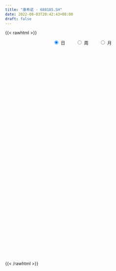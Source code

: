 ```yaml
---
title: "康希诺 - 688185.SH"
date: 2022-08-03T20:42:43+08:00
draft: false
---
```

{{< rawhtml >}}
    <div style="text-align: center">
        <label style="padding: 1rem;"><input style="margin-right: .5rem" type="radio" name="period" value="D" checked onclick="period_change(this)">日</label>
        <label style="padding: 1rem;"><input style="margin-right: .5rem" type="radio" name="period" value="W" onclick="period_change(this)">周</label>
        <label style="padding: 1rem;"><input style="margin-right: .5rem" type="radio" name="period" value="M" onclick="period_change(this)">月</label>
    </div>
    <div id="chart" style="height: 700px;"></div> 
    <script type="text/javascript">
        const D_v = [157472.3,85723.41,65251.62,66985.64,35315.97,23400.69,21238.22,42798.72,37523.63,22281.25,25435.51,33824.52,34263.05,18714.68,30154.71,41328.19,22594.72,29014.88,32027.97,36249.22,26905.85,24817.36,23927.44,19642.61,13038.19,25305.63,13867.66,15536.61,26691.49,51297.1,34476.46,34749.91,21653.41,23973.03,17893.6,22440.1,22933.74,25080.87,22736.48,43085.06,39781.23,38964.74,25817.25,37938.23,24887.04,38714.26,18308.7,15868.17,25411.05,25778.24,17546.7,21165.19,14707.07,12359.02,15495.1,18079.31,20490.15,29663.76,23671.61,10648.1,20450.56,11743.38,12480.79,14403.17,9378.07,12967.02,14431.25,14639.04,16453.62,8052.73,6219.78,9250.24,12948.12,11573.52,10305.41,20443.93,14512.09,9136.63,13907.87,31120.5,22225.99,14236.03,22453.23,12647.51,15217.39,11615.74,13972.94,17884.6,14776.83,14250.91,10314.73,19991.09,29144.68,15748.18,21835.14,16216.37,11823.1,11507.54,19269.31,12284.65,12591.98,10940.98,10756.5,10531.95,11427.8,8679.27,8521.79,9903.28,9740.21,12915.51,17193.19,13576.73,15047.69,10603.55,8220.94,22636.77,13919.63,10366.53,10518.63,21942.01,18511.24,34450.5,37659.37,45739.87,20846.77,26818.0,22452.07,33648.69,25863.01,25192.42,17583.38,16362.38,9453.73,13207.58,11911.93,26510.09,16481.45,11765.77,9572.57,11947.67,10346.88,8328.57,6612.65,7268.61,12640.8,9469.84,11323.14,10936.66,10198.8,7267.43,7707.62,7651.43,7169.06,12072.2,13223.64,6381.33,7987.84,7082.62,5601.43,11521.38,7751.56,28532.05,9142.95,8049.63,13005.01,12485.5,10183.51,21204.45,20526.53,22839.41,14940.26,18196.75,21514.21,21448.67,31827.35,15472.94,16750.51,11581.9,8311.58,11174.01,13905.73,12250.88,12633.22,22120.01,15457.86,21089.77,22945.04,17100.03,16061.55,15640.01,12514.87,16692.44,14291.51,12781.97,9798.59,14694.53,22017.06,17697.86,14028.57,9847.31,19751.22,16334.21,11403.13,14167.21,10232.92,9230.88,9706.42,21713.35,8778.14,9422.21,10344.81,7407.35,6988.09,16464.11,10121.99,8242.08,17330.8,10828.7,8156.59,10602.54,7717.24,10408.77,8267.52,15610.33,15352.42,16555.73,10588.34,10164.38,12039.78,10843.04,18139.57,9496.53,18819.92,18611.19,18073.12,17357.4,29679.82,17295.55,12804.37,22357.1,13980.03,11912.51,14427.76,10878.93,40239.39,30861.91,26879.27,19613.99,17455.99,21514.37,37329.97,23903.79,14927.01,16565.4,17756.22,19696.51,21020.74,24901.21,18568.1,13306.1,20234.59,19694.86,18417.09,9987.32,11946.68,15825.58,18306.34,17973.85,16327.55,22076.99,11537.43,10735.78,16664.71,20233.3,11695.95,18958.24,18609.67,26052.95,19486.85,13796.15,15204.65,11583.17,11470.42,20849.49,25326.16,17105.15,11699.21,12076.27,11754.14,15229.24,10558.41,27682.87,42962.51,16566.28,15861.7,28377.87,16602.71,18431.41,34401.77,16964.55,25344.41,18592.26,11996.77,41924.0,40245.13,24981.56,21249.33,13445.98,16851.69,13392.87,15817.97,19121.55,18799.73,80172.48,66615.48,33076.43,25597.54,19042.92,18686.98,13647.89,15170.87,26741.16,39269.95,26003.29,29010.3,70645.76,42200.66,48343.8,43438.41,29829.87,20332.99,21779.06,24668.39,18958.17,21514.29,20801.41,17624.75,19238.16,28948.13,22199.29,20701.88,24855.16,28490.57,25646.3,19376.43,19722.68,29635.85,27098.9,21799.87,22927.63,14820.98,24029.38,18589.01,13697.29,10373.86,23137.9,14862.72,11309.65,11345.54,12006.24,14040.56,19084.96,10090.52,9857.47,8427.37,12084.96,27791.78,41686.52,18775.12,14960.91,21522.31,17524.21,15973.99,12816.49,10184.32,15550.18,16734.87,18331.35,22803.51,28857.83,21633.53,34931.0,22589.23,30082.8,30373.04,30026.57,52577.54,66365.66,35083.95,22603.75,44879.42,25933.62,27482.63,23228.4,30649.3,26569.57,31296.0,43450.46,28258.89,19832.55,23952.14,20315.26,31177.74,33501.77,18851.36,16552.76,18416.29,12569.23,22195.95,19253.16,29684.41,21689.97,31099.2,21083.76,27546.63,22839.78,14984.87,14054.39,17942.03,28337.69,22027.02,20064.79,31066.11,23010.8,12356.23,16129.4,82215.97,40914.88,36154.91,19281.98,15994.54,73328.1,44985.36,44234.19,29684.03,24753.67,43547.11,52151.97,45505.16,31527.63,29965.8,21339.18,24430.65,21041.93,20115.58,20693.55,26059.1,43178.39,29399.05,19429.4,40040.06,45716.24,25431.04,25121.58,30737.71,20685.96,24793.65,30541.53,22563.77,18693.13,20181.83,15741.11,21738.72,10484.28,23487.13,19326.14,18726.94,15240.93,11160.18,15526.2,14531.56,10752.98,13732.6,13352.88,11124.58,11580.16,12973.23,20592.62,16944.0]
const D_histogram = [0.0,-2.7767065527,-3.399642951,-2.9870603234,-4.0379411898,-4.7528773491,-4.7386027882,-7.0230786867,-9.4555895755,-10.7960578029,-11.5690535313,-11.8365156016,-11.6069978447,-10.4427392514,-8.6589968483,-5.5441297288,-2.9453617935,-1.3267273655,1.114611156,3.4975524776,4.6420563454,6.448404213,7.5084790203,7.2967696881,6.7508196872,5.0487895642,4.3182827909,3.8192798221,4.4145704935,7.5632617236,8.4522651899,9.2458305252,9.3189324548,7.700939881,7.3136752863,7.3153419843,6.8401139345,6.1723025813,4.5782848466,5.219110116,6.9344054365,8.8453772611,8.8390232952,10.1114899003,10.0306059304,6.8479517434,4.9981893738,2.7643622632,-0.1380099016,-0.4396238217,-1.0114023886,-2.2371592311,-2.8691712512,-3.2501854961,-2.865757231,-3.8148432737,-2.9758327065,-3.1082063961,-4.6267404715,-5.5729237366,-4.3335078867,-3.7455183616,-4.1005726658,-3.9312970129,-4.0395627955,-3.5564079946,-2.4887642865,-2.759223351,-2.6557986108,-2.50885233,-2.3653305244,-2.0339965289,-1.231365287,-1.2032580577,-0.8571503992,0.7480496635,1.361575105,1.2174408747,1.5796114573,4.2710453759,5.2970511279,4.6249419414,2.2730879374,1.0644128036,0.8514511845,0.7619035429,0.8803024221,0.9912752422,0.5170724126,-0.0577200719,-0.5395762779,-2.9201453145,-6.8992392405,-8.0406715029,-6.9047919225,-6.3917720153,-6.0255648625,-4.955929122,-3.3625391507,-1.736905343,-2.2208683835,-1.5881752759,-1.6272162433,-1.5295089764,-0.9526951423,-0.4840060196,-0.695590719,-0.0930290075,0.7338161743,1.829166653,3.4268914427,4.1611139508,3.0348889167,1.1112284703,-0.0684132334,1.1852335567,1.062732714,0.8928112163,1.0784787855,2.4276293416,4.1713091953,7.1583841737,14.3831173872,15.6837572294,14.8266212295,10.4583721816,8.1150924049,6.609298422,6.7682624025,5.6801016105,5.394284486,2.9585961773,1.39531279,-1.5437163328,-3.5256370594,-8.6267039449,-12.5813638821,-13.7371623873,-13.3786419826,-11.9137731495,-10.6206932446,-9.5209856469,-8.7934938295,-7.8298268726,-7.9550404849,-6.7979913121,-4.9723880053,-4.82683963,-4.9096123469,-4.2462994011,-3.7747957798,-3.2328587721,-2.9256397386,-0.8840568098,1.5435266219,2.8684597808,3.8985308371,4.650271994,4.7352985278,2.3431115456,1.2044025624,-1.0381415117,-2.9847038077,-3.824506843,-2.5623867481,-0.7253550058,1.1118917292,4.8281368831,7.9131861164,11.7260115395,13.6924038139,15.5810102374,14.3577532605,15.2570141686,10.1192891015,5.9514039073,5.293253005,4.4278340641,3.9227982365,3.6752174105,4.663828646,5.5536841662,3.7236805802,6.16099357,7.3914526933,9.2519361452,7.6106842918,6.7048874798,5.0739820081,4.3044143425,2.571709443,1.9827487349,0.7942962892,-1.4745894735,-3.8350540401,-4.366728708,-1.2918108558,0.9274526221,1.2666580588,1.1432666992,3.1218482526,4.8322436569,5.6127187672,5.7119591719,4.8988485052,4.3264812053,2.8485467091,6.4235876378,7.3949561172,7.7470508536,7.6161700708,6.8714905874,6.1981535425,2.6844467404,-1.6592791466,-3.6535355721,-8.3757565896,-9.3253586278,-11.1948548545,-11.4337587934,-12.0722036359,-13.9026651474,-14.5146680926,-17.0725927664,-20.1487706941,-20.4561253323,-18.9793393743,-16.9072897666,-16.8596557658,-17.4884667067,-19.8015881675,-21.1277740414,-16.3436070136,-11.1601811522,-6.5988463092,-3.6719431134,4.148144052,8.4267507451,10.3672108067,7.910113909,2.9351251616,0.2411377984,-4.0695425511,-7.0261382981,-11.8067315239,-17.0644049343,-20.9268559113,-22.1700262101,-21.4758172963,-20.2714128365,-16.6211647632,-13.1689509857,-10.0664839824,-7.8034713837,-4.479480505,-2.5486367094,-1.5461945512,0.0429588881,0.3171769754,0.8127707556,1.943867414,3.4995434478,4.0658616149,4.6642604823,5.3313881431,5.4392567586,4.9500735852,4.2127124002,3.3456592305,4.3107457027,4.5672980824,4.8938792297,4.5264265661,5.4725823052,5.3918392328,4.152687222,4.8971371507,3.3547062767,2.0839312047,1.0510347447,1.1111575487,1.3643887643,1.7114230716,2.8494833346,4.3252923575,4.71750482,4.7463954693,4.7962447987,5.1673268522,4.7818887576,4.1249524219,5.1786999996,3.0843750573,1.6864037461,0.3399519448,0.4651270488,0.8049876104,0.5411711812,-1.1860858537,-1.9536464074,-1.7112375676,-0.9933018503,-0.3758090467,1.812855662,4.3645520059,5.3420948038,5.2746739453,5.0492382727,4.6669973767,4.4058347869,3.8419427134,3.7964254932,3.4971044103,4.146640805,4.4558691163,3.7889769873,2.5819057607,1.9226441763,0.8998225326,0.2131514505,0.2768431897,1.1023537842,2.122168852,2.8506467455,3.5630713941,5.8224282804,6.085520161,7.2465504803,7.8629946409,7.4337353165,6.3412070937,4.7889819932,4.1582282409,2.9377849815,1.846635843,1.0669298444,0.5234248066,-0.189989165,-2.0710075726,-3.0591183766,-3.2105448323,-2.745717045,-1.2311693836,-0.7364518337,-0.5076153836,-1.2380334642,-0.7014825344,-0.5715930541,-1.2509292458,-2.5253683393,-3.4046298385,-4.8968566192,-4.8778523567,-5.0566160916,-5.1265661906,-4.1850537976,-3.8976668656,-3.2032069633,-2.5934976115,-1.6379334877,-0.658095812,-0.9528859288,-1.0244728189,-1.0943004871,-1.1179421203,-0.7176456126,0.2244943474,1.1966131928,1.1395556207,1.3146786839,0.663971925,0.7388699125,0.6688101373,0.4111245614,0.2124214322,-0.1920983958,-0.6771732956,-0.6228949161,-1.6244874336,-2.756230108,-3.0966451049,-2.129296452,-1.4819585544,-0.8245232683,-0.7651499913,-0.4585003333,1.2185118613,3.6790679995,4.1755049931,4.3906740194,5.4848669715,5.394513541,4.1603956894,3.0150962971,2.1471116993,0.7475216371,0.0985447877,-0.997687774,-2.3974742597,-3.1313798694,-3.2121380153,-3.2995397442,-4.0018638795,-4.6799107335,-4.7917325373,-4.5720773659,-4.3997471483,-4.1220681218,-4.2717249974,-4.1917375197,-4.7914441212,-5.0198485594,-4.6117601302,-4.3216859124,-3.3987317611,-2.472648794,-1.713236676,-1.0418649582,-0.3002272452,0.4829961283,1.2488495256,1.6781098262,2.2236226664,2.3450193364,2.3579964291,2.3716302664,3.5531624428,3.9952385296,3.7284065523,3.4509512389,3.1467132555,4.6896445623,4.8443467871,5.2138285092,5.2807973051,4.9205247693,5.0219146319,5.8419900287,6.0415179559,5.5362226024,5.1301618206,4.3344913372,3.6021445273,2.7845916602,2.0886284421,1.538888994,1.4577459106,1.6948536428,1.08193435,0.6966111313,0.9881990084,1.7733158455,1.9540098013,1.6781196817,1.0673389234,0.3381437901,-0.0181068622,-0.957259841,-1.5383509657,-2.1488655508,-2.5341510775,-2.8843968109,-3.5176830189,-3.749813363,-3.1954213734,-3.1328401021,-3.1257676096,-3.0822775988,-2.7948745968,-2.3096808755,-2.1418827711,-1.8980533692,-1.8390249157,-1.8666492036,-1.7814244797,-1.505260191,-1.3368067584,-1.6679501523,-1.6260904215]
const D_fast = [0.0,-3.4708831909,-4.9437303269,-5.2779127801,-7.338278944,-9.2414344405,-10.4118105767,-14.4520561469,-19.2484644295,-23.2879471076,-26.9532062189,-30.1797971896,-32.8520288938,-34.2984551134,-34.6794619224,-32.9506272351,-31.0881997481,-29.8012471615,-27.081255851,-23.82392641,-21.5189084559,-18.100459535,-15.1632649727,-13.5507818829,-12.409026962,-12.8488596939,-12.4997957694,-12.0439787828,-10.345045488,-5.305538827,-2.3034690633,0.8015539034,3.2043889467,3.5116313431,4.95278557,6.783287764,8.0180881979,8.8933524901,8.4439059669,10.3895087654,13.8384054449,17.9607215848,20.1641234427,23.9644625229,26.3912300357,24.9205637845,24.3203487583,22.7776122135,19.8407375734,19.4292176978,18.6045885338,16.8195418835,15.4702370506,14.2766764316,13.944665389,12.0418685279,12.1369209184,11.2274956298,8.5522764365,6.2128622373,6.3689011155,6.0205110502,4.6403135796,3.8267649792,2.7086084977,2.3026613,2.7481139365,1.7878490342,1.2273241217,0.74705732,0.2992464945,0.1220813578,0.6168712779,0.3441639928,0.4759840515,2.26819653,3.2221157479,3.3823417362,4.1394151831,7.8986104457,10.2488789797,10.7330052786,8.9494232589,8.006851326,8.006752503,8.1076807471,8.4461552319,8.8049468626,8.460012136,7.8707896336,7.2540393582,4.143433993,-1.5604697432,-4.7120698814,-5.3023882815,-6.3873113782,-7.527495441,-7.696841981,-6.9440867974,-5.7526793254,-6.7918594618,-6.5562101732,-7.0020552014,-7.2867251785,-6.9480851301,-6.6003975123,-6.9858798914,-6.4065754318,-5.3962762064,-3.8436340645,-1.3891864141,0.3853145817,0.0178117768,-1.628041552,-2.8247865641,-1.2748313848,-1.131649049,-1.0783677427,-0.6230804771,1.3329774145,4.119484567,8.8961555888,19.7166681491,24.9382472986,27.787766606,26.0341106036,25.7196039281,25.8661345507,27.7171641319,28.0490287424,29.1117827394,27.415743475,26.2012882853,22.8763300793,20.0130000879,12.7552572161,5.6552563084,1.0651672063,-1.9209728846,-3.4345473389,-4.7966407451,-6.0771795592,-7.5480611991,-8.5418509603,-10.6558246939,-11.1982733491,-10.6157670436,-11.6769285759,-12.9871043795,-13.385366284,-13.8575616076,-14.123839293,-14.5480301941,-12.7274614678,-9.9139963805,-7.8719482765,-5.8672445109,-3.9529353554,-2.6840841897,-4.4904932856,-5.3281016281,-7.8301810802,-10.5229193281,-12.3188490741,-11.6973256663,-10.0416326754,-7.9264130081,-3.0031336334,2.0602121289,8.804540437,14.1940336648,19.9778926477,22.3440739859,27.0575884362,24.4496856444,21.769651427,22.434813776,22.6763533512,23.1520170827,23.8232406092,25.9778090063,28.2560855681,27.3570021271,31.3345635094,34.4128858061,38.5863532942,38.8477725138,39.6181975717,39.255787602,39.5623235221,38.4725459834,38.3792724589,37.3893940856,34.7518609545,31.4326328779,29.809276033,32.5612411712,35.0123678046,35.6682377561,35.8306630713,38.5897066878,41.5081630063,43.6918178084,45.219048006,45.6306494656,46.1399024671,45.3741046482,50.5550424863,53.375149995,55.6640074449,57.4371691797,58.4103623432,59.2865636838,56.4439685669,51.6854228933,48.7777825747,41.9616224098,38.6806807146,34.0124707744,30.9151271371,27.2586313856,21.9525035873,17.7118336189,10.8857607535,2.7723901523,-2.648995819,-5.9170447046,-8.0718175385,-12.2390974792,-17.2400250968,-24.5035435995,-31.1116729836,-30.4134077093,-28.0200271359,-25.1084038702,-23.0994864528,-14.2423632744,-7.857068895,-3.3248061318,-3.8043745522,-8.0455820092,-10.6792849228,-16.00735091,-20.7204812315,-28.4527573383,-37.9765319823,-47.0706969371,-53.8563737885,-58.5311191987,-62.394567948,-62.8996110656,-62.7396350344,-62.1537890268,-61.841644274,-59.6375235215,-58.3438389033,-57.7279453829,-56.1280522216,-55.7745398904,-55.0757534214,-53.4586899095,-51.0281280137,-49.4453444428,-47.6808804549,-45.6809057583,-44.2132229532,-43.4648877303,-43.1490708152,-43.1797091773,-41.1369362794,-39.7385593791,-38.1885084243,-37.4243544464,-35.110053131,-33.8428363952,-34.0438166005,-32.0750823842,-32.7788366889,-33.5286289597,-34.2987667336,-33.9608545424,-33.3665261357,-32.5916360605,-30.7412049639,-28.1840728516,-26.6124841841,-25.3969946675,-24.1480841384,-22.4851703719,-21.675136277,-21.3008345073,-18.9524119297,-20.2756431077,-21.2520134823,-22.5134772974,-22.2720204312,-21.7309129671,-21.8594366009,-23.8832150992,-25.1391872549,-25.324587807,-24.8549775523,-24.3314370102,-21.689558386,-18.0467240407,-15.7336575418,-14.4824099139,-13.4455360185,-12.6610275702,-11.8207314633,-11.4241378585,-10.5205487054,-9.9455936857,-8.2593970898,-6.8362014993,-6.5558493815,-7.117444168,-7.2960447082,-8.0939107189,-8.7272939384,-8.5943914016,-7.4932923612,-5.9429350803,-4.5017955004,-2.8986030033,0.8163609531,2.600832874,5.5735008134,8.1556936341,9.5848681389,10.0776416895,9.7226620873,10.1314653952,9.6454683812,9.0159782035,8.5030046659,8.0903558298,7.3294445669,4.9306742662,3.177783868,2.2237212043,2.0021197303,3.2088750459,3.5194796373,3.6214122415,2.5814857948,2.942666091,2.9296573078,1.9375888047,0.0318076263,-1.6986113325,-4.4150522679,-5.6155110946,-7.0584288524,-8.410020499,-8.5147715555,-9.2018013399,-9.3081431785,-9.3468082295,-8.8007274776,-7.9854137549,-8.5184253539,-8.8461304488,-9.1895332388,-9.492660402,-9.2717752974,-8.2735117505,-7.002239607,-6.7744082739,-6.2706155397,-6.7553293173,-6.4957138517,-6.3985710926,-6.5534755282,-6.6990732993,-7.1516177263,-7.8059859499,-7.9074312995,-9.3151456754,-11.1359458768,-12.2505221499,-11.81549761,-11.538649351,-11.087344882,-11.2192591028,-11.0272345281,-9.0455943682,-5.6652712301,-4.1249579883,-2.8121204571,-0.3467107622,0.9115641927,0.7175452633,0.3260199454,-0.0051867277,-1.2178963806,-1.8422370331,-3.1878915382,-5.1870465888,-6.7037971659,-7.5875898156,-8.4998764805,-10.2026665858,-12.0506911231,-13.3604460612,-14.2838102314,-15.2114168008,-15.9642548048,-17.1818429297,-18.1497898319,-19.9473574637,-21.4307240417,-22.1755756451,-22.9659229054,-22.8926516944,-22.5847309258,-22.2536279769,-21.8427224986,-21.1761415969,-20.2721691912,-19.1941034126,-18.3453156554,-17.2438971487,-16.5362456446,-15.9337694446,-15.3272280406,-13.2574052536,-11.8165195344,-11.1512498736,-10.5659673773,-10.0835270469,-7.3681845994,-6.0023956779,-4.3294568285,-2.9422887063,-2.0724300498,-0.7155615292,1.5650113747,3.2749187909,4.1536790881,5.0301587615,5.3181111123,5.4863004343,5.3648954822,5.1910893746,5.026072175,5.3093655692,5.9701867121,5.6277510068,5.416580571,5.9552182002,7.1836639986,7.8528604048,7.9965002056,7.6525541782,7.0078949923,6.6471176246,5.4686496855,4.5029708194,3.3552398466,2.3364165505,1.2650716143,-0.2476353484,-1.4172190332,-1.661682387,-2.3823111412,-3.1566805511,-3.88375994,-4.2950755872,-4.3873020848,-4.7549746731,-4.9856586135,-5.3863863889,-5.8806729777,-6.2408043738,-6.3409551328,-6.5067033898,-7.2548343218,-7.6194971964]
const D_slow = [0.0,-0.6941766382,-1.5440873759,-2.2908524568,-3.3003377542,-4.4885570915,-5.6732077885,-7.4289774602,-9.7928748541,-12.4918893048,-15.3841526876,-18.343281588,-21.2450310492,-23.855715862,-26.0204650741,-27.4064975063,-28.1428379547,-28.474519796,-28.195867007,-27.3214788876,-26.1609648013,-24.548863748,-22.671743993,-20.8475515709,-19.1598466492,-17.8976492581,-16.8180785604,-15.8632586049,-14.7596159815,-12.8688005506,-10.7557342531,-8.4442766218,-6.1145435081,-4.1893085379,-2.3608897163,-0.5320542203,1.1779742634,2.7210499087,3.8656211204,5.1703986494,6.9040000085,9.1153443237,11.3251001475,13.8529726226,16.3606241052,18.0726120411,19.3221593845,20.0132499503,19.9787474749,19.8688415195,19.6159909224,19.0567011146,18.3394083018,17.5268619277,16.81042262,15.8567118016,15.1127536249,14.3357020259,13.179016908,11.7857859739,10.7024090022,9.7660294118,8.7408862454,7.7580619921,6.7481712933,5.8590692946,5.236878223,4.5470723852,3.8831227325,3.25590965,2.6645770189,2.1560778867,1.8482365649,1.5474220505,1.3331344507,1.5201468666,1.8605406428,2.1649008615,2.5598037258,3.6275650698,4.9518278518,6.1080633371,6.6763353215,6.9424385224,7.1553013185,7.3457772042,7.5658528098,7.8136716203,7.9429397235,7.9285097055,7.793615636,7.0635793074,5.3387694973,3.3286016216,1.6024036409,0.0044606371,-1.5019305785,-2.740912859,-3.5815476467,-4.0157739824,-4.5709910783,-4.9680348973,-5.3748389581,-5.7572162022,-5.9953899878,-6.1163914927,-6.2902891724,-6.3135464243,-6.1300923807,-5.6728007175,-4.8160778568,-3.7757993691,-3.0170771399,-2.7392700223,-2.7563733307,-2.4600649415,-2.194381763,-1.9711789589,-1.7015592626,-1.0946519272,-0.0518246283,1.7377714151,5.3335507619,9.2544900692,12.9611453766,15.575738422,17.6045115232,19.2568361287,20.9489017293,22.368927132,23.7174982534,24.4571472978,24.8059754953,24.4200464121,23.5386371472,21.381961161,18.2366201905,14.8023295937,11.457669098,8.4792258106,5.8240524995,3.4438060878,1.2454326304,-0.7120240878,-2.700784209,-4.400282037,-5.6433790383,-6.8500889458,-8.0774920326,-9.1390668829,-10.0827658278,-10.8909805208,-11.6223904555,-11.843404658,-11.4575230025,-10.7404080573,-9.765775348,-8.6032073495,-7.4193827175,-6.8336048311,-6.5325041905,-6.7920395685,-7.5382155204,-8.4943422311,-9.1349389182,-9.3162776696,-9.0383047373,-7.8312705165,-5.8529739874,-2.9214711025,0.5016298509,4.3968824103,7.9863207254,11.8005742676,14.3303965429,15.8182475197,17.141560771,18.248519287,19.2292188462,20.1480231988,21.3139803603,22.7024014018,23.6333215469,25.1735699394,27.0214331127,29.334417149,31.237088222,32.9133100919,34.181805594,35.2579091796,35.9008365403,36.3965237241,36.5950977964,36.226450428,35.267686918,34.176004741,33.853052027,34.0849151825,34.4015796972,34.687396372,35.4678584352,36.6759193494,38.0790990412,39.5070888342,40.7318009605,41.8134212618,42.5255579391,44.1314548485,45.9801938778,47.9169565912,49.8209991089,51.5388717558,53.0884101414,53.7595218265,53.3447020398,52.4313181468,50.3373789994,48.0060393425,45.2073256288,42.3488859305,39.3308350215,35.8551687347,32.2265017115,27.9583535199,22.9211608464,17.8071295133,13.0622946698,8.8354722281,4.6205582866,0.24844161,-4.7019554319,-9.9838989423,-14.0698006957,-16.8598459837,-18.509557561,-19.4275433394,-18.3905073264,-16.2838196401,-13.6920169384,-11.7144884612,-10.9807071708,-10.9204227212,-11.937808359,-13.6943429335,-16.6460258144,-20.912127048,-26.1438410258,-31.6863475784,-37.0553019024,-42.1231551116,-46.2784463024,-49.5706840488,-52.0873050444,-54.0381728903,-55.1580430165,-55.7952021939,-56.1817508317,-56.1710111097,-56.0917168658,-55.8885241769,-55.4025573235,-54.5276714615,-53.5112060578,-52.3451409372,-51.0122939014,-49.6524797118,-48.4149613155,-47.3617832154,-46.5253684078,-45.4476819821,-44.3058574615,-43.0823876541,-41.9507810125,-40.5826354362,-39.234675628,-38.1965038225,-36.9722195348,-36.1335429657,-35.6125601645,-35.3498014783,-35.0720120911,-34.7309149,-34.3030591321,-33.5906882985,-32.5093652091,-31.3299890041,-30.1433901368,-28.9443289371,-27.6524972241,-26.4570250347,-25.4257869292,-24.1311119293,-23.360018165,-22.9384172284,-22.8534292422,-22.73714748,-22.5359005774,-22.4006077821,-22.6971292455,-23.1855408474,-23.6133502393,-23.8616757019,-23.9556279636,-23.5024140481,-22.4112760466,-21.0757523456,-19.7570838593,-18.4947742911,-17.3280249469,-16.2265662502,-15.2660805719,-14.3169741986,-13.442698096,-12.4060378948,-11.2920706157,-10.3448263688,-9.6993499287,-9.2186888846,-8.9937332514,-8.9404453888,-8.8712345914,-8.5956461453,-8.0651039323,-7.352442246,-6.4616743974,-5.0060673273,-3.4846872871,-1.673049667,0.2926989932,2.1511328224,3.7364345958,4.9336800941,5.9732371543,6.7076833997,7.1693423604,7.4360748215,7.5669310232,7.5194337319,7.0016818388,6.2369022446,5.4342660365,4.7478367753,4.4400444294,4.255931471,4.1290276251,3.819519259,3.6441486254,3.5012503619,3.1885180505,2.5571759656,1.706018506,0.4818043512,-0.737658738,-2.0018127608,-3.2834543085,-4.3297177579,-5.3041344743,-6.1049362151,-6.753310618,-7.1627939899,-7.3273179429,-7.5655394251,-7.8216576298,-8.0952327516,-8.3747182817,-8.5541296849,-8.498006098,-8.1988527998,-7.9139638946,-7.5852942236,-7.4193012424,-7.2345837642,-7.0673812299,-6.9646000896,-6.9114947315,-6.9595193305,-7.1288126544,-7.2845363834,-7.6906582418,-8.3797157688,-9.153877045,-9.686201158,-10.0566907966,-10.2628216137,-10.4541091115,-10.5687341948,-10.2641062295,-9.3443392296,-8.3004629814,-7.2027944765,-5.8315777336,-4.4829493484,-3.442850426,-2.6890763518,-2.1522984269,-1.9654180177,-1.9407818207,-2.1902037642,-2.7895723292,-3.5724172965,-4.3754518003,-5.2003367364,-6.2008027062,-7.3707803896,-8.5687135239,-9.7117328654,-10.8116696525,-11.8421866829,-12.9101179323,-13.9580523122,-15.1559133425,-16.4108754824,-17.5638155149,-18.644236993,-19.4939199333,-20.1120821318,-20.5403913008,-20.8008575404,-20.8759143517,-20.7551653196,-20.4429529382,-20.0234254816,-19.467519815,-18.8812649809,-18.2917658737,-17.6988583071,-16.8105676964,-15.811758064,-14.8796564259,-14.0169186162,-13.2302403023,-12.0578291617,-10.846742465,-9.5432853377,-8.2230860114,-6.9929548191,-5.7374761611,-4.2769786539,-2.766599165,-1.3825435144,-0.1000030592,0.9836197751,1.8841559069,2.580303822,3.1024609325,3.487183181,3.8516196586,4.2753330693,4.5458166568,4.7199694397,4.9670191918,5.4103481532,5.8988506035,6.3183805239,6.5852152548,6.6697512023,6.6652244867,6.4259095265,6.0413217851,5.5041053974,4.870567628,4.1494684253,3.2700476705,2.3325943298,1.5337389864,0.7505289609,-0.0309129415,-0.8014823412,-1.5002009904,-2.0776212093,-2.613091902,-3.0876052443,-3.5473614732,-4.0140237741,-4.4593798941,-4.8356949418,-5.1698966314,-5.5868841695,-5.9934067749]
const D_data = [['2020-08-13', 470.0, 393.11, 374.4, 477.0],['2020-08-14', 376.5, 349.6, 343.55, 385.0],['2020-08-17', 359.8, 364.73, 356.02, 379.35],['2020-08-18', 364.73, 374.3, 346.8, 378.88],['2020-08-19', 366.0, 351.0, 351.0, 366.4],['2020-08-20', 345.0, 346.33, 340.5, 358.51],['2020-08-21', 351.15, 349.03, 346.01, 357.36],['2020-08-24', 339.61, 308.39, 303.0, 339.61],['2020-08-25', 300.0, 285.88, 285.54, 305.0],['2020-08-26', 281.03, 279.6, 276.36, 292.9],['2020-08-27', 278.51, 270.0, 264.77, 281.87],['2020-08-28', 271.0, 261.7, 256.43, 273.0],['2020-08-31', 259.04, 255.58, 249.5, 264.18],['2020-09-01', 254.7, 259.0, 253.51, 265.88],['2020-09-02', 257.5, 263.53, 249.23, 268.0],['2020-09-03', 260.0, 283.99, 257.0, 292.0],['2020-09-04', 276.0, 285.65, 276.0, 289.98],['2020-09-07', 283.0, 279.05, 264.48, 288.0],['2020-09-08', 279.5, 296.25, 278.24, 307.27],['2020-09-09', 289.79, 306.5, 285.29, 321.0],['2020-09-10', 306.0, 300.0, 296.0, 322.2],['2020-09-11', 300.0, 317.14, 295.03, 319.8],['2020-09-14', 318.03, 317.8, 310.4, 330.99],['2020-09-15', 318.49, 307.0, 301.07, 319.0],['2020-09-16', 304.3, 303.54, 302.12, 315.0],['2020-09-17', 299.66, 285.04, 281.0, 299.66],['2020-09-18', 286.0, 291.9, 283.01, 293.39],['2020-09-21', 289.02, 292.4, 283.25, 298.94],['2020-09-22', 286.17, 307.5, 286.13, 317.0],['2020-09-23', 313.8, 352.51, 306.12, 358.71],['2020-09-24', 343.0, 339.89, 337.5, 361.98],['2020-09-25', 344.98, 349.0, 341.5, 371.0],['2020-09-28', 355.99, 348.74, 340.32, 362.0],['2020-09-29', 343.2, 329.45, 326.66, 345.99],['2020-09-30', 332.01, 345.0, 329.0, 345.9],['2020-10-09', 348.02, 354.5, 338.6, 359.0],['2020-10-12', 355.04, 352.97, 346.68, 359.88],['2020-10-13', 353.0, 352.96, 350.17, 366.66],['2020-10-14', 350.1, 340.0, 338.82, 356.5],['2020-10-15', 361.5, 370.01, 351.5, 389.18],['2020-10-16', 367.0, 395.62, 366.0, 396.78],['2020-10-19', 402.0, 415.4, 387.97, 425.8],['2020-10-20', 408.88, 405.1, 398.88, 419.04],['2020-10-21', 409.4, 433.98, 409.38, 462.0],['2020-10-22', 425.99, 430.5, 420.23, 447.99],['2020-10-23', 428.39, 392.0, 377.02, 431.9],['2020-10-26', 392.0, 402.48, 385.0, 408.8],['2020-10-27', 400.68, 392.51, 391.02, 405.0],['2020-10-28', 385.0, 374.1, 365.45, 394.48],['2020-10-29', 379.99, 400.62, 378.0, 404.48],['2020-10-30', 400.0, 397.1, 388.2, 403.9],['2020-11-02', 398.0, 385.48, 368.89, 401.0],['2020-11-03', 380.03, 388.5, 375.79, 397.23],['2020-11-04', 383.61, 389.0, 379.0, 392.4],['2020-11-05', 395.0, 398.6, 389.01, 405.0],['2020-11-06', 400.0, 380.0, 373.68, 403.0],['2020-11-09', 386.0, 401.6, 385.0, 402.59],['2020-11-10', 416.0, 391.0, 387.83, 429.88],['2020-11-11', 383.0, 368.0, 365.0, 388.66],['2020-11-12', 366.66, 366.17, 366.02, 374.92],['2020-11-13', 361.93, 391.99, 351.02, 393.27],['2020-11-16', 385.6, 387.0, 381.01, 394.75],['2020-11-17', 380.01, 373.98, 371.0, 380.9],['2020-11-18', 369.01, 378.0, 368.18, 391.18],['2020-11-19', 373.15, 372.52, 371.6, 383.33],['2020-11-20', 372.52, 378.8, 369.03, 388.0],['2020-11-23', 377.5, 388.7, 377.5, 393.98],['2020-11-24', 383.5, 372.68, 369.0, 386.67],['2020-11-25', 369.03, 375.34, 362.7, 383.99],['2020-11-26', 375.77, 375.0, 371.8, 382.0],['2020-11-27', 374.98, 374.21, 371.0, 378.82],['2020-11-30', 377.8, 376.43, 373.0, 381.0],['2020-12-01', 380.0, 384.39, 378.11, 388.96],['2020-12-02', 385.1, 376.2, 374.0, 387.9],['2020-12-03', 374.2, 380.58, 374.2, 384.91],['2020-12-04', 378.08, 401.82, 375.18, 411.55],['2020-12-07', 393.06, 396.5, 393.06, 410.58],['2020-12-08', 399.26, 389.6, 389.05, 402.0],['2020-12-09', 400.0, 398.0, 391.01, 401.82],['2020-12-10', 396.0, 438.28, 393.0, 451.11],['2020-12-11', 429.0, 431.95, 420.11, 436.0],['2020-12-14', 428.2, 416.4, 416.0, 431.0],['2020-12-15', 410.0, 390.82, 390.24, 410.0],['2020-12-16', 388.01, 397.8, 388.01, 402.5],['2020-12-17', 408.68, 408.2, 403.0, 416.95],['2020-12-18', 409.98, 410.61, 401.3, 415.46],['2020-12-21', 411.0, 415.02, 407.2, 425.0],['2020-12-22', 415.08, 417.4, 414.28, 430.31],['2020-12-23', 416.0, 410.81, 401.0, 418.86],['2020-12-24', 410.5, 408.02, 402.0, 417.0],['2020-12-25', 403.9, 407.2, 397.8, 412.0],['2020-12-28', 407.0, 375.3, 371.4, 410.0],['2020-12-29', 368.01, 334.94, 334.94, 371.0],['2020-12-30', 330.81, 351.23, 330.8, 357.99],['2020-12-31', 350.69, 374.11, 350.0, 383.59],['2021-01-04', 371.88, 365.55, 353.63, 377.77],['2021-01-05', 360.01, 361.0, 353.8, 364.87],['2021-01-06', 363.6, 369.0, 357.0, 372.0],['2021-01-07', 365.1, 379.0, 358.05, 389.88],['2021-01-08', 372.5, 385.55, 372.5, 395.0],['2021-01-11', 379.0, 360.0, 358.08, 385.0],['2021-01-12', 361.0, 372.19, 361.0, 377.57],['2021-01-13', 376.5, 363.35, 358.0, 379.0],['2021-01-14', 359.0, 363.16, 350.35, 368.9],['2021-01-15', 372.0, 369.16, 367.01, 378.0],['2021-01-18', 368.0, 369.2, 363.67, 377.0],['2021-01-19', 371.0, 360.01, 358.5, 375.0],['2021-01-20', 363.33, 370.06, 363.33, 372.35],['2021-01-21', 375.0, 376.12, 371.0, 379.5],['2021-01-22', 374.9, 384.89, 371.0, 389.03],['2021-01-25', 385.5, 399.86, 385.5, 404.0],['2021-01-26', 395.01, 397.8, 395.01, 409.8],['2021-01-27', 398.0, 375.82, 374.0, 401.92],['2021-01-28', 367.0, 358.8, 358.5, 374.88],['2021-01-29', 361.0, 359.73, 355.71, 367.0],['2021-02-01', 375.0, 390.51, 373.0, 409.8],['2021-02-02', 387.51, 376.9, 373.16, 395.5],['2021-02-03', 370.85, 376.0, 370.51, 386.0],['2021-02-04', 376.0, 381.03, 371.18, 385.0],['2021-02-05', 383.0, 400.99, 383.0, 407.44],['2021-02-08', 408.9, 416.9, 405.0, 428.05],['2021-02-09', 445.0, 450.0, 427.0, 466.98],['2021-02-10', 449.43, 540.0, 445.23, 540.0],['2021-02-18', 575.0, 502.0, 485.0, 577.0],['2021-02-19', 501.0, 490.0, 476.88, 502.0],['2021-02-22', 485.0, 444.0, 440.0, 487.85],['2021-02-23', 435.0, 461.0, 428.88, 472.0],['2021-02-24', 455.0, 469.6, 438.0, 515.0],['2021-02-25', 474.65, 495.06, 474.61, 510.5],['2021-02-26', 495.65, 485.0, 471.83, 517.79],['2021-03-01', 505.0, 499.07, 496.24, 525.0],['2021-03-02', 493.0, 471.53, 461.01, 504.99],['2021-03-03', 472.0, 476.88, 467.06, 483.0],['2021-03-04', 461.03, 450.87, 447.88, 471.99],['2021-03-05', 443.0, 450.9, 431.6, 459.98],['2021-03-08', 456.01, 390.9, 390.0, 463.85],['2021-03-09', 392.0, 375.0, 369.05, 397.5],['2021-03-10', 389.0, 388.0, 383.0, 395.0],['2021-03-11', 387.59, 395.8, 385.6, 403.0],['2021-03-12', 399.88, 405.88, 393.37, 408.86],['2021-03-15', 406.96, 403.18, 395.0, 415.49],['2021-03-16', 407.8, 399.82, 393.08, 414.93],['2021-03-17', 399.0, 393.09, 387.98, 401.99],['2021-03-18', 393.1, 394.0, 390.88, 399.79],['2021-03-19', 385.8, 376.04, 371.6, 388.0],['2021-03-22', 383.01, 388.48, 376.73, 389.1],['2021-03-23', 390.0, 399.51, 390.0, 413.82],['2021-03-24', 399.49, 378.97, 372.88, 399.49],['2021-03-25', 375.0, 371.3, 360.11, 377.55],['2021-03-26', 368.3, 377.32, 368.3, 384.5],['2021-03-29', 382.0, 373.4, 370.51, 383.0],['2021-03-30', 372.78, 372.72, 372.0, 382.0],['2021-03-31', 373.0, 368.0, 366.06, 378.05],['2021-04-01', 371.0, 392.91, 371.0, 394.98],['2021-04-02', 391.9, 408.48, 389.0, 414.98],['2021-04-06', 413.99, 405.03, 401.1, 415.99],['2021-04-07', 400.0, 408.98, 400.0, 413.77],['2021-04-08', 406.0, 412.45, 404.98, 415.0],['2021-04-09', 415.0, 408.99, 405.08, 417.45],['2021-04-12', 403.0, 373.5, 373.5, 406.0],['2021-04-13', 371.38, 380.1, 371.0, 386.5],['2021-04-14', 377.0, 356.2, 328.0, 382.88],['2021-04-15', 351.0, 345.9, 343.94, 353.43],['2021-04-16', 345.88, 348.33, 338.68, 352.36],['2021-04-19', 345.07, 372.0, 344.7, 375.23],['2021-04-20', 371.76, 384.98, 371.0, 394.57],['2021-04-21', 381.8, 393.8, 381.05, 397.41],['2021-04-22', 394.03, 433.61, 391.08, 447.98],['2021-04-23', 433.0, 448.3, 428.82, 463.77],['2021-04-26', 457.0, 483.41, 457.0, 500.0],['2021-04-27', 477.0, 485.99, 470.0, 495.0],['2021-04-28', 484.98, 507.59, 470.13, 509.88],['2021-04-29', 505.0, 483.3, 462.0, 513.0],['2021-04-30', 481.82, 522.34, 481.82, 529.95],['2021-05-06', 456.07, 447.22, 434.0, 476.07],['2021-05-07', 462.07, 442.73, 435.01, 469.49],['2021-05-10', 472.02, 480.5, 472.02, 489.88],['2021-05-11', 482.77, 480.2, 468.0, 491.05],['2021-05-12', 479.05, 487.03, 472.34, 488.09],['2021-05-13', 482.03, 494.08, 478.0, 510.0],['2021-05-14', 495.0, 517.9, 495.0, 532.3],['2021-05-17', 535.0, 529.01, 524.73, 545.0],['2021-05-18', 540.0, 499.4, 498.98, 540.0],['2021-05-19', 497.83, 562.0, 496.89, 576.94],['2021-05-20', 559.0, 566.0, 545.13, 574.44],['2021-05-21', 569.0, 593.0, 569.0, 599.39],['2021-05-24', 604.5, 560.8, 534.0, 605.0],['2021-05-25', 585.03, 573.44, 570.0, 599.8],['2021-05-26', 564.0, 566.99, 547.57, 582.0],['2021-05-27', 568.0, 580.0, 555.03, 580.0],['2021-05-28', 574.88, 568.98, 562.0, 584.99],['2021-05-31', 577.0, 584.01, 572.0, 598.0],['2021-06-01', 589.98, 578.0, 550.0, 589.98],['2021-06-02', 576.01, 560.0, 555.0, 583.01],['2021-06-03', 560.68, 549.26, 546.0, 568.99],['2021-06-04', 567.87, 566.0, 563.0, 584.0],['2021-06-07', 578.49, 620.7, 556.0, 628.0],['2021-06-08', 618.0, 629.05, 615.0, 649.1],['2021-06-09', 629.4, 618.2, 599.0, 629.4],['2021-06-10', 621.26, 618.89, 613.0, 627.99],['2021-06-11', 616.2, 657.0, 610.33, 669.98],['2021-06-15', 660.0, 672.0, 645.01, 678.8],['2021-06-16', 667.53, 676.64, 653.0, 683.58],['2021-06-17', 668.57, 680.58, 645.01, 690.28],['2021-06-18', 674.95, 677.2, 671.21, 693.0],['2021-06-21', 676.0, 686.06, 668.0, 695.0],['2021-06-22', 684.76, 678.05, 668.02, 688.77],['2021-06-23', 692.99, 757.0, 682.33, 798.0],['2021-06-24', 749.62, 748.69, 740.0, 759.0],['2021-06-25', 749.17, 757.31, 736.0, 760.0],['2021-06-28', 741.51, 765.01, 740.0, 774.66],['2021-06-29', 762.13, 768.0, 755.0, 782.0],['2021-06-30', 765.0, 777.77, 762.0, 787.0],['2021-07-01', 777.79, 742.0, 700.0, 793.34],['2021-07-02', 725.0, 718.33, 717.85, 745.08],['2021-07-05', 722.16, 736.0, 711.08, 743.99],['2021-07-06', 732.18, 686.08, 671.68, 744.8],['2021-07-07', 680.01, 717.89, 678.0, 724.0],['2021-07-08', 720.0, 697.12, 689.26, 726.51],['2021-07-09', 698.72, 709.0, 672.0, 718.0],['2021-07-12', 713.0, 698.0, 685.01, 719.0],['2021-07-13', 697.47, 671.29, 651.0, 709.04],['2021-07-14', 660.0, 673.38, 660.0, 700.67],['2021-07-15', 674.97, 631.99, 621.57, 677.0],['2021-07-16', 632.39, 598.88, 597.1, 637.88],['2021-07-19', 638.15, 611.0, 588.88, 643.0],['2021-07-20', 619.34, 622.9, 615.03, 639.88],['2021-07-21', 625.0, 627.14, 616.01, 633.33],['2021-07-22', 620.0, 594.91, 588.88, 628.77],['2021-07-23', 586.7, 571.4, 559.43, 598.0],['2021-07-26', 565.64, 527.0, 511.22, 569.0],['2021-07-27', 524.24, 512.0, 505.0, 535.62],['2021-07-28', 521.58, 581.21, 515.35, 587.0],['2021-07-29', 594.8, 600.01, 594.8, 625.0],['2021-07-30', 601.03, 609.0, 558.88, 620.0],['2021-08-02', 624.02, 602.0, 592.99, 636.66],['2021-08-03', 596.0, 690.0, 590.0, 701.99],['2021-08-04', 678.08, 681.02, 651.0, 688.88],['2021-08-05', 681.02, 674.0, 666.5, 697.94],['2021-08-06', 682.0, 623.0, 583.0, 682.0],['2021-08-09', 609.99, 574.0, 572.02, 609.99],['2021-08-10', 579.68, 581.49, 562.95, 590.0],['2021-08-11', 574.0, 539.04, 538.0, 574.0],['2021-08-12', 528.47, 530.0, 523.0, 543.95],['2021-08-13', 530.0, 476.4, 460.13, 534.94],['2021-08-16', 457.0, 428.89, 426.12, 457.0],['2021-08-17', 420.0, 403.0, 402.0, 427.99],['2021-08-18', 408.98, 400.53, 398.0, 412.01],['2021-08-19', 398.98, 400.88, 391.2, 407.98],['2021-08-20', 396.9, 390.0, 378.01, 399.99],['2021-08-23', 405.59, 412.7, 396.6, 420.0],['2021-08-24', 417.54, 410.68, 406.17, 425.01],['2021-08-25', 410.28, 407.49, 405.6, 414.97],['2021-08-26', 410.0, 396.77, 391.0, 410.0],['2021-08-27', 394.28, 412.5, 393.48, 415.0],['2021-08-30', 408.0, 398.55, 392.99, 411.0],['2021-08-31', 403.87, 385.23, 374.77, 406.6],['2021-09-01', 390.0, 390.99, 368.0, 398.76],['2021-09-02', 389.0, 371.69, 370.98, 392.0],['2021-09-03', 376.58, 369.01, 365.58, 379.5],['2021-09-06', 369.01, 374.55, 361.0, 383.0],['2021-09-07', 375.0, 381.5, 366.08, 383.0],['2021-09-08', 380.0, 370.18, 369.17, 380.0],['2021-09-09', 372.0, 369.69, 366.66, 374.8],['2021-09-10', 370.01, 370.62, 361.0, 373.16],['2021-09-13', 371.0, 362.85, 362.43, 379.6],['2021-09-14', 360.95, 351.5, 351.0, 365.55],['2021-09-15', 351.49, 341.9, 340.0, 352.42],['2021-09-16', 343.81, 332.25, 331.5, 346.57],['2021-09-17', 336.49, 351.99, 331.0, 357.0],['2021-09-22', 346.94, 343.58, 343.2, 351.99],['2021-09-23', 348.0, 343.6, 342.26, 349.08],['2021-09-24', 339.0, 332.5, 331.5, 339.99],['2021-09-27', 332.0, 348.66, 330.49, 354.97],['2021-09-28', 344.5, 336.8, 335.25, 348.58],['2021-09-29', 335.36, 317.0, 314.0, 339.99],['2021-09-30', 320.07, 338.79, 319.9, 344.94],['2021-10-08', 306.08, 306.05, 301.22, 315.0],['2021-10-11', 307.05, 298.88, 297.5, 313.8],['2021-10-12', 298.46, 291.8, 287.1, 302.6],['2021-10-13', 295.7, 298.7, 289.46, 301.38],['2021-10-14', 299.99, 297.98, 297.22, 304.8],['2021-10-15', 299.5, 297.09, 293.02, 302.99],['2021-10-18', 303.0, 308.02, 301.01, 314.98],['2021-10-19', 309.04, 317.51, 302.47, 323.49],['2021-10-20', 319.96, 308.07, 307.09, 324.91],['2021-10-21', 309.0, 304.07, 303.0, 314.0],['2021-10-22', 308.0, 304.16, 301.5, 309.46],['2021-10-25', 308.5, 309.29, 306.1, 313.66],['2021-10-26', 309.0, 299.9, 298.58, 311.4],['2021-10-27', 299.76, 293.54, 291.8, 304.89],['2021-10-28', 291.0, 316.26, 290.01, 319.88],['2021-10-29', 299.0, 273.9, 272.58, 299.0],['2021-11-01', 274.0, 271.76, 270.25, 277.55],['2021-11-02', 271.5, 262.5, 261.61, 274.0],['2021-11-03', 268.0, 274.7, 265.0, 279.99],['2021-11-04', 275.81, 275.93, 272.0, 277.51],['2021-11-05', 271.67, 265.9, 265.64, 273.79],['2021-11-08', 249.6, 238.67, 238.6, 254.44],['2021-11-09', 242.01, 239.39, 236.5, 242.98],['2021-11-10', 241.1, 245.81, 235.71, 253.99],['2021-11-11', 241.1, 249.9, 240.99, 252.88],['2021-11-12', 249.9, 248.3, 248.0, 253.99],['2021-11-15', 260.59, 272.8, 258.53, 285.29],['2021-11-16', 275.3, 289.42, 273.5, 294.81],['2021-11-17', 283.61, 280.06, 276.67, 288.13],['2021-11-18', 282.0, 270.78, 270.78, 285.49],['2021-11-19', 271.77, 269.42, 268.0, 274.8],['2021-11-22', 273.38, 267.15, 264.59, 274.44],['2021-11-23', 269.0, 268.17, 265.0, 270.9],['2021-11-24', 267.0, 263.2, 260.34, 267.77],['2021-11-25', 264.2, 269.0, 261.82, 273.15],['2021-11-26', 273.61, 265.83, 265.1, 276.66],['2021-11-29', 290.01, 279.9, 278.36, 299.1],['2021-11-30', 280.0, 280.0, 267.36, 287.77],['2021-12-01', 272.05, 268.56, 268.0, 273.9],['2021-12-02', 264.1, 257.83, 257.6, 264.5],['2021-12-03', 258.3, 260.09, 251.2, 260.49],['2021-12-06', 254.0, 250.8, 250.8, 256.0],['2021-12-07', 247.8, 249.54, 246.68, 253.99],['2021-12-08', 251.64, 256.18, 250.5, 256.52],['2021-12-09', 256.83, 267.45, 254.88, 272.0],['2021-12-10', 266.5, 275.0, 263.01, 278.23],['2021-12-13', 276.66, 276.99, 272.76, 278.94],['2021-12-14', 277.0, 282.29, 277.0, 288.2],['2021-12-15', 291.61, 312.7, 286.48, 327.77],['2021-12-16', 310.0, 298.7, 296.97, 315.0],['2021-12-17', 298.0, 318.81, 298.0, 325.25],['2021-12-20', 325.99, 322.78, 321.14, 338.5],['2021-12-21', 319.5, 316.5, 305.2, 323.88],['2021-12-22', 316.5, 310.01, 309.0, 320.66],['2021-12-23', 307.1, 302.16, 299.0, 309.0],['2021-12-24', 307.0, 312.16, 304.11, 318.33],['2021-12-27', 315.0, 303.5, 301.7, 320.0],['2021-12-28', 300.0, 301.76, 291.5, 307.96],['2021-12-29', 301.6, 302.8, 296.02, 310.11],['2021-12-30', 303.0, 303.88, 301.51, 307.88],['2021-12-31', 306.0, 299.55, 296.9, 309.0],['2022-01-04', 293.98, 278.0, 278.0, 294.0],['2022-01-05', 274.16, 280.29, 269.25, 281.6],['2022-01-06', 274.77, 286.0, 274.02, 288.85],['2022-01-07', 287.76, 292.91, 286.3, 298.5],['2022-01-10', 297.0, 310.5, 294.0, 314.98],['2022-01-11', 300.41, 303.0, 294.09, 303.0],['2022-01-12', 297.25, 301.73, 294.5, 306.8],['2022-01-13', 300.0, 288.21, 288.21, 300.0],['2022-01-14', 286.73, 303.32, 281.39, 305.55],['2022-01-17', 301.96, 300.03, 291.02, 306.66],['2022-01-18', 300.0, 288.14, 287.21, 300.02],['2022-01-19', 282.0, 274.27, 273.0, 286.64],['2022-01-20', 273.98, 271.3, 271.01, 278.99],['2022-01-21', 271.29, 254.0, 251.12, 272.6],['2022-01-24', 259.04, 265.0, 259.04, 271.0],['2022-01-25', 263.01, 257.9, 257.11, 268.8],['2022-01-26', 260.01, 254.12, 251.12, 263.9],['2022-01-27', 255.0, 264.88, 249.0, 278.89],['2022-01-28', 265.02, 256.08, 253.52, 270.8],['2022-02-07', 262.38, 260.18, 258.42, 264.7],['2022-02-08', 260.18, 259.41, 253.01, 261.6],['2022-02-09', 260.0, 265.3, 258.21, 265.97],['2022-02-10', 265.49, 268.9, 261.97, 272.0],['2022-02-11', 268.44, 253.07, 253.0, 268.44],['2022-02-14', 244.89, 252.98, 240.0, 255.0],['2022-02-15', 250.37, 250.63, 245.01, 252.96],['2022-02-16', 250.63, 248.89, 248.01, 253.6],['2022-02-17', 247.21, 253.28, 246.13, 254.51],['2022-02-18', 264.0, 262.3, 256.03, 268.88],['2022-02-21', 280.0, 267.25, 264.38, 287.99],['2022-02-22', 260.32, 256.62, 254.4, 261.26],['2022-02-23', 257.5, 259.73, 256.8, 262.68],['2022-02-24', 259.0, 247.81, 245.0, 260.58],['2022-02-25', 250.0, 254.86, 250.0, 257.0],['2022-02-28', 256.5, 252.6, 250.5, 259.88],['2022-03-01', 254.99, 248.79, 248.0, 255.0],['2022-03-02', 246.51, 247.55, 243.81, 249.37],['2022-03-03', 248.0, 242.35, 241.89, 249.26],['2022-03-04', 240.0, 237.57, 236.66, 245.8],['2022-03-07', 239.1, 241.61, 235.58, 244.01],['2022-03-08', 241.0, 223.83, 222.23, 241.0],['2022-03-09', 224.0, 213.5, 202.12, 227.84],['2022-03-10', 216.0, 215.82, 211.99, 219.87],['2022-03-11', 211.8, 230.47, 211.0, 236.8],['2022-03-14', 230.0, 227.98, 226.88, 235.0],['2022-03-15', 225.64, 229.27, 223.85, 241.0],['2022-03-16', 229.35, 221.6, 211.2, 233.88],['2022-03-17', 224.88, 223.7, 223.02, 234.4],['2022-03-18', 223.7, 245.08, 220.98, 245.89],['2022-03-21', 255.48, 266.7, 255.08, 269.86],['2022-03-22', 261.99, 252.0, 247.6, 264.97],['2022-03-23', 255.12, 252.74, 247.2, 256.08],['2022-03-24', 248.77, 270.35, 247.01, 272.59],['2022-03-25', 267.0, 261.86, 261.61, 269.98],['2022-03-28', 260.0, 247.2, 246.0, 260.44],['2022-03-29', 248.01, 244.3, 241.0, 251.39],['2022-03-30', 245.6, 244.04, 238.3, 247.0],['2022-03-31', 243.0, 232.09, 231.91, 245.89],['2022-04-01', 231.88, 236.0, 225.5, 236.0],['2022-04-06', 243.0, 225.0, 224.8, 246.42],['2022-04-07', 221.0, 212.7, 212.0, 222.8],['2022-04-08', 213.31, 212.58, 209.08, 216.31],['2022-04-11', 211.79, 215.44, 209.26, 222.0],['2022-04-12', 213.35, 211.6, 206.0, 216.5],['2022-04-13', 209.0, 198.0, 197.83, 209.34],['2022-04-14', 199.0, 190.1, 184.13, 201.0],['2022-04-15', 188.88, 190.11, 186.9, 194.38],['2022-04-18', 188.44, 189.49, 182.34, 193.72],['2022-04-19', 189.9, 184.89, 182.1, 191.5],['2022-04-20', 185.04, 182.39, 181.0, 188.0],['2022-04-21', 182.0, 172.24, 172.0, 182.7],['2022-04-22', 171.65, 169.61, 167.01, 175.53],['2022-04-25', 166.89, 153.99, 153.74, 171.58],['2022-04-26', 155.16, 150.2, 149.81, 156.79],['2022-04-27', 146.3, 152.37, 141.0, 153.05],['2022-04-28', 152.99, 146.61, 145.0, 153.0],['2022-04-29', 143.93, 152.01, 143.58, 152.47],['2022-05-05', 148.0, 151.88, 146.2, 152.68],['2022-05-06', 147.51, 149.78, 146.99, 151.36],['2022-05-09', 150.0, 148.5, 147.5, 152.55],['2022-05-10', 145.9, 149.7, 144.47, 151.8],['2022-05-11', 150.43, 151.46, 149.73, 157.81],['2022-05-12', 151.46, 153.2, 148.48, 155.38],['2022-05-13', 153.22, 150.51, 148.18, 155.5],['2022-05-16', 150.6, 153.36, 150.6, 160.3],['2022-05-17', 153.0, 148.95, 146.6, 153.7],['2022-05-18', 148.7, 147.19, 147.1, 150.43],['2022-05-19', 145.15, 146.6, 143.5, 146.99],['2022-05-20', 175.0, 164.4, 162.31, 175.7],['2022-05-23', 164.44, 160.24, 158.6, 166.49],['2022-05-24', 160.96, 152.74, 152.6, 163.65],['2022-05-25', 153.7, 151.95, 149.03, 153.83],['2022-05-26', 152.0, 150.74, 148.02, 152.45],['2022-05-27', 151.5, 178.6, 150.0, 180.18],['2022-05-30', 170.01, 168.0, 165.0, 172.99],['2022-05-31', 168.25, 174.7, 168.25, 179.7],['2022-06-01', 174.79, 175.04, 171.1, 179.0],['2022-06-02', 173.45, 171.9, 169.31, 175.0],['2022-06-06', 170.75, 180.07, 167.1, 183.0],['2022-06-07', 180.37, 195.23, 179.11, 197.9],['2022-06-08', 191.9, 194.49, 191.0, 203.99],['2022-06-09', 195.0, 189.18, 187.09, 196.99],['2022-06-10', 188.88, 192.13, 187.8, 193.99],['2022-06-13', 188.44, 187.85, 187.0, 191.98],['2022-06-14', 186.0, 187.89, 181.54, 189.5],['2022-06-15', 189.36, 185.5, 185.21, 191.8],['2022-06-16', 187.0, 185.28, 183.5, 190.71],['2022-06-17', 183.01, 185.66, 181.68, 188.48],['2022-06-20', 186.04, 191.55, 185.09, 192.66],['2022-06-21', 192.0, 197.81, 185.55, 203.89],['2022-06-22', 195.2, 187.88, 187.45, 202.77],['2022-06-23', 190.0, 189.4, 185.71, 192.5],['2022-06-24', 189.99, 199.0, 188.76, 203.73],['2022-06-27', 198.0, 209.96, 198.0, 217.99],['2022-06-28', 210.0, 207.31, 202.58, 210.59],['2022-06-29', 205.38, 203.66, 203.65, 209.89],['2022-06-30', 206.08, 199.08, 198.55, 208.53],['2022-07-01', 200.0, 195.47, 194.31, 200.0],['2022-07-04', 195.4, 198.28, 191.67, 199.9],['2022-07-05', 198.2, 188.0, 187.0, 198.5],['2022-07-06', 188.0, 188.25, 186.0, 191.56],['2022-07-07', 191.46, 183.99, 183.62, 191.46],['2022-07-08', 183.05, 182.97, 180.38, 186.6],['2022-07-11', 182.98, 179.88, 178.66, 184.85],['2022-07-12', 180.1, 171.62, 171.0, 180.49],['2022-07-13', 172.0, 171.78, 170.01, 173.12],['2022-07-14', 171.78, 180.0, 171.0, 180.1],['2022-07-15', 177.78, 173.13, 173.01, 178.73],['2022-07-18', 173.6, 170.16, 167.94, 174.44],['2022-07-19', 170.6, 168.2, 165.36, 172.47],['2022-07-20', 168.35, 169.63, 168.35, 171.95],['2022-07-21', 169.68, 171.9, 168.3, 173.67],['2022-07-22', 171.01, 167.57, 166.44, 174.27],['2022-07-25', 167.04, 167.61, 165.51, 169.99],['2022-07-26', 166.8, 164.14, 161.61, 167.5],['2022-07-27', 164.39, 161.11, 160.89, 165.86],['2022-07-28', 161.93, 160.61, 160.34, 163.33],['2022-07-29', 161.93, 162.0, 157.93, 162.0],['2022-08-01', 163.07, 160.0, 159.12, 163.6],['2022-08-02', 158.0, 151.32, 148.61, 158.66],['2022-08-03', 152.47, 153.06, 151.0, 157.29]]
const W_v = [243195.71,212192.14,161863.63,147055.35,149015.28,95781.53,162751.57,63520.04,22440.1,153617.38,166321.52,102912.86,81805.69,104924.18,60972.43,59796.42,64521.22,90903.08,76169.9,71200.01,86719.09,71100.97,56249.21,49760.06,64642.1,79383.57,90621.11,66586.64,133974.19,68519.0,76277.55,45197.51,49195.87,47823.95,27053.22,64997.57,77405.0,98939.3,47300.29,61723.73,83551.74,84261.5,68259.04,83342.02,52137.47,58851.0,51326.35,55160.71,57356.28,60191.27,83140.33,99494.24,91438.62,116325.53,110482.39,97492.66,80280.54,90510.31,38937.92,69497.16,26052.95,71541.24,87056.28,108187.17,95839.97,107299.76,141846.0,83983.81,224504.85,113516.85,216203.81,140048.72,98136.78,96704.46,122871.83,110676.76,80660.78,67786.95,68252.1,114469.07,71259.85,126557.22,165649.18,194866.4,139225.9,91541.9,127798.27,88987.39,131103.97,37824.65,102425.92,164778.51,185674.41,143657.25,202697.67,107620.89,158106.0,147692.53,116773.91,90777.38,75185.81,60543.2,50509.85]
const W_histogram = [0.0,-0.0363760684,-5.6303826625,-7.300094921,-5.9247828623,-6.319876974,-2.5347651719,-0.221485119,1.9100566156,5.8295104777,7.795639863,8.9731177454,8.1573551212,7.9728951656,6.5686925723,5.0074500741,5.4731367007,7.3331972994,6.6683080432,5.5847360174,2.3887073737,0.8725291723,-1.289305004,-1.6897349683,-3.5708127219,-2.0344147855,7.8062636682,10.256070952,10.793419637,8.2222132131,3.121782583,-2.3349068158,-5.7375162109,-5.754348892,-5.5910559961,-9.2144073096,-4.7491789539,2.9077721046,2.3516316458,6.5491765014,13.4868028459,15.4218313571,15.4274652445,20.1859183541,23.1096021104,28.5006684293,27.4906293601,24.3509863877,13.5534510589,3.7651224845,-0.7328624041,-3.1835970854,-14.4645441842,-26.8139404851,-32.1747863021,-37.0123144593,-38.3057108365,-38.5142751521,-37.9990558293,-35.3253646844,-33.8492342929,-31.6063596778,-27.9054453931,-25.8033793684,-23.3342419149,-21.323933582,-17.1869726365,-13.471695248,-10.3219851823,-6.3505141139,-0.2133656546,3.739714961,5.7277603034,6.7478797123,8.1805569381,5.9662398996,4.8487653211,4.1414669852,4.5000258834,4.4337502718,3.4659614947,2.6262571845,3.2903481343,4.9931610363,4.5251948593,2.8665592361,0.6026768036,-1.7975389701,-3.9682143839,-4.8913060987,-4.7839979668,-3.1857362878,-0.7097129151,0.854505651,3.4818858023,4.9260358834,6.8058560337,7.7680865535,7.5145984706,6.6650374799,5.7443535619,4.8136242229,3.6993522283]
const W_fast = [0.0,-0.0454700855,-7.0470723452,-10.5418083339,-10.6476919908,-12.622755346,-9.4713348369,-7.2134260638,-4.6043701753,0.7724613063,4.6875006573,8.1082579761,9.3318341321,11.140597968,11.3785685178,11.0691885381,12.9031593399,16.5965192634,17.5987070181,17.9113189966,15.3124671964,14.0144212879,11.5302608607,10.7073971543,7.9336162202,8.9614104602,20.753654831,25.7674798528,29.0031834471,28.4875303264,24.1675453421,18.1271292393,13.2901407915,11.8347208874,10.6002497843,4.6732966433,7.9512302606,16.3351243452,16.3668917979,22.2017307788,32.5110578348,38.3015441853,42.1640443838,51.9689770819,60.6700613658,73.1862947921,79.0489130629,81.9970166874,74.5878441233,65.74079617,61.0595956804,57.8129617278,42.9158785829,23.8629971607,10.4584547683,-3.6321520038,-14.5019760901,-24.3391091938,-33.3236538283,-39.4813038545,-46.4674820362,-52.1261973406,-55.4016444042,-59.7504232215,-63.1148462468,-66.4355213094,-66.595303523,-66.2479499465,-65.6787361763,-63.2948936365,-57.2110865908,-52.323077235,-48.9030918167,-46.1960024798,-42.7181860194,-43.440943083,-43.3462263313,-43.0181579209,-41.5345925518,-40.4924305954,-40.5937289989,-40.776869013,-39.2901910296,-36.3390878685,-35.6757553306,-36.6177511448,-38.7309643765,-41.5805648927,-44.7432939024,-46.8892121419,-47.9779035017,-47.1760758946,-44.8774807507,-43.0996357719,-39.60178417,-36.9261251181,-33.3448409593,-30.4405888012,-28.8154272664,-27.9987288872,-27.4833244147,-27.2106476979,-27.4000816355]
const W_slow = [0.0,-0.0090940171,-1.4166896827,-3.241713413,-4.7229091285,-6.302878372,-6.936569665,-6.9919409448,-6.5144267909,-5.0570491714,-3.1081392057,-0.8648597693,1.174479011,3.1677028024,4.8098759454,6.061738464,7.4300226392,9.263321964,10.9303989748,12.3265829792,12.9237598226,13.1418921157,12.8195658647,12.3971321226,11.5044289421,10.9958252457,12.9473911628,15.5114089008,18.2097638101,20.2653171133,21.0457627591,20.4620360551,19.0276570024,17.5890697794,16.1913057804,13.887703953,12.7004092145,13.4273522406,14.0152601521,15.6525542774,19.0242549889,22.8797128282,26.7365791393,31.7830587278,37.5604592554,44.6856263628,51.5582837028,57.6460302997,61.0343930644,61.9756736856,61.7924580845,60.9965588132,57.3804227671,50.6769376458,42.6332410703,33.3801624555,23.8037347464,14.1751659584,4.675402001,-4.1559391701,-12.6182477433,-20.5198376628,-27.496199011,-33.9470438531,-39.7806043319,-45.1115877274,-49.4083308865,-52.7762546985,-55.3567509941,-56.9443795226,-56.9977209362,-56.062792196,-54.6308521201,-52.943882192,-50.8987429575,-49.4071829826,-48.1949916523,-47.159624906,-46.0346184352,-44.9261808673,-44.0596904936,-43.4031261975,-42.5805391639,-41.3322489048,-40.20095019,-39.4843103809,-39.33364118,-39.7830259226,-40.7750795185,-41.9979060432,-43.1939055349,-43.9903396068,-44.1677678356,-43.9541414229,-43.0836699723,-41.8521610015,-40.150696993,-38.2086753547,-36.330025737,-34.663766367,-33.2276779766,-32.0242719208,-31.0994338638]
const W_data = [['2020-08-14', 470.0, 349.6, 343.55, 477.0],['2020-08-21', 359.8, 349.03, 340.5, 379.35],['2020-08-28', 339.61, 261.7, 256.43, 339.61],['2020-09-04', 259.04, 285.65, 249.23, 292.0],['2020-09-11', 283.0, 317.14, 264.48, 322.2],['2020-09-18', 318.03, 291.9, 281.0, 330.99],['2020-09-25', 289.02, 349.0, 283.25, 371.0],['2020-09-30', 355.99, 345.0, 326.66, 362.0],['2020-10-09', 348.02, 354.5, 338.6, 359.0],['2020-10-16', 355.04, 395.62, 338.82, 396.78],['2020-10-23', 402.0, 392.0, 377.02, 462.0],['2020-10-30', 392.0, 397.1, 365.45, 408.8],['2020-11-06', 398.0, 380.0, 368.89, 405.0],['2020-11-13', 386.0, 391.99, 351.02, 429.88],['2020-11-20', 385.6, 378.8, 368.18, 394.75],['2020-11-27', 377.5, 374.21, 362.7, 393.98],['2020-12-04', 377.8, 401.82, 373.0, 411.55],['2020-12-11', 393.06, 431.95, 389.05, 451.11],['2020-12-18', 428.2, 410.61, 388.01, 431.0],['2020-12-25', 411.0, 407.2, 397.8, 430.31],['2020-12-31', 407.0, 374.11, 330.8, 410.0],['2021-01-08', 371.88, 385.55, 353.63, 395.0],['2021-01-15', 379.0, 369.16, 350.35, 385.0],['2021-01-22', 368.0, 384.89, 358.5, 389.03],['2021-01-29', 385.5, 359.73, 355.71, 409.8],['2021-02-05', 375.0, 400.99, 370.51, 409.8],['2021-02-10', 408.9, 540.0, 405.0, 540.0],['2021-02-19', 575.0, 490.0, 476.88, 577.0],['2021-02-26', 485.0, 485.0, 428.88, 517.79],['2021-03-05', 505.0, 450.9, 431.6, 525.0],['2021-03-12', 456.01, 405.88, 369.05, 463.85],['2021-03-19', 406.96, 376.04, 371.6, 415.49],['2021-03-26', 383.01, 377.32, 360.11, 413.82],['2021-04-02', 382.0, 408.48, 366.06, 414.98],['2021-04-09', 413.99, 408.99, 400.0, 417.45],['2021-04-16', 403.0, 348.33, 328.0, 406.0],['2021-04-23', 345.07, 448.3, 344.7, 463.77],['2021-04-30', 457.0, 522.34, 457.0, 529.95],['2021-05-07', 456.07, 442.73, 434.0, 476.07],['2021-05-14', 472.02, 517.9, 468.0, 532.3],['2021-05-21', 535.0, 593.0, 496.89, 599.39],['2021-05-28', 604.5, 568.98, 534.0, 605.0],['2021-06-04', 577.0, 566.0, 546.0, 598.0],['2021-06-11', 578.49, 657.0, 556.0, 669.98],['2021-06-18', 660.0, 677.2, 645.01, 693.0],['2021-06-25', 676.0, 757.31, 668.0, 798.0],['2021-07-02', 741.51, 718.33, 700.0, 793.34],['2021-07-09', 722.16, 709.0, 671.68, 744.8],['2021-07-16', 713.0, 598.88, 597.1, 719.0],['2021-07-23', 638.15, 571.4, 559.43, 643.0],['2021-07-30', 565.64, 609.0, 505.0, 625.0],['2021-08-06', 624.02, 623.0, 583.0, 701.99],['2021-08-13', 609.99, 476.4, 460.13, 609.99],['2021-08-20', 457.0, 390.0, 378.01, 457.0],['2021-08-27', 405.59, 412.5, 391.0, 425.01],['2021-09-03', 408.0, 369.01, 365.58, 411.0],['2021-09-10', 369.01, 370.62, 361.0, 383.0],['2021-09-17', 371.0, 351.99, 331.0, 379.6],['2021-09-24', 346.94, 332.5, 331.5, 351.99],['2021-09-30', 332.0, 338.79, 314.0, 354.97],['2021-10-08', 306.08, 306.05, 301.22, 315.0],['2021-10-15', 307.05, 297.09, 287.1, 313.8],['2021-10-22', 303.0, 304.16, 301.01, 324.91],['2021-10-29', 308.5, 273.9, 272.58, 319.88],['2021-11-05', 274.0, 265.9, 261.61, 279.99],['2021-11-12', 249.6, 248.3, 235.71, 254.44],['2021-11-19', 260.59, 269.42, 258.53, 294.81],['2021-11-26', 273.38, 265.83, 260.34, 276.66],['2021-12-03', 290.01, 260.09, 251.2, 299.1],['2021-12-10', 254.0, 275.0, 246.68, 278.23],['2021-12-17', 276.66, 318.81, 272.76, 327.77],['2021-12-24', 325.99, 312.16, 299.0, 338.5],['2021-12-31', 315.0, 299.55, 291.5, 320.0],['2022-01-07', 293.98, 292.91, 269.25, 298.5],['2022-01-14', 297.0, 303.32, 281.39, 314.98],['2022-01-21', 301.96, 254.0, 251.12, 306.66],['2022-01-28', 259.04, 256.08, 249.0, 278.89],['2022-02-11', 262.38, 253.07, 253.0, 272.0],['2022-02-18', 244.89, 262.3, 240.0, 268.88],['2022-02-25', 280.0, 254.86, 245.0, 287.99],['2022-03-04', 256.5, 237.57, 236.66, 259.88],['2022-03-11', 239.1, 230.47, 202.12, 244.01],['2022-03-18', 230.0, 245.08, 211.2, 245.89],['2022-03-25', 255.48, 261.86, 247.01, 272.59],['2022-04-01', 260.0, 236.0, 225.5, 260.44],['2022-04-08', 243.0, 212.58, 209.08, 246.42],['2022-04-15', 211.79, 190.11, 184.13, 222.0],['2022-04-22', 188.44, 169.61, 167.01, 193.72],['2022-04-29', 166.89, 152.01, 141.0, 171.58],['2022-05-06', 148.0, 149.78, 146.2, 152.68],['2022-05-13', 150.0, 150.51, 144.47, 157.81],['2022-05-20', 150.6, 164.4, 143.5, 175.7],['2022-05-27', 164.44, 178.6, 148.02, 180.18],['2022-06-02', 170.01, 171.9, 165.0, 179.7],['2022-06-10', 170.75, 192.13, 167.1, 203.99],['2022-06-17', 188.44, 185.66, 181.54, 191.98],['2022-06-24', 186.04, 199.0, 185.09, 203.89],['2022-07-01', 198.0, 195.47, 194.31, 217.99],['2022-07-08', 195.4, 182.97, 180.38, 199.9],['2022-07-15', 182.98, 173.13, 170.01, 184.85],['2022-07-22', 173.6, 167.57, 165.36, 174.44],['2022-07-29', 167.04, 162.0, 157.93, 169.99],['2022-08-05', 163.07, 153.06, 148.61, 163.6]]
const M_v = [651514.5300000001,583860.72,445291.86,316748.96,380263.06,241752.34,370565.51,261718.0399999999,293690.9300000001,293529.7,270637.34,282434.6900000001,458458.03,336001.3399999999,292837.64,575757.4999999999,645623.05,410913.83,266482.11,650288.5599999999,470727.53,579923.04,649868.83,363966.26,50509.85]
const M_histogram = [0.0,5.7065754986,12.2960921941,14.4215492951,14.7757848553,13.1979654263,19.3739391812,14.5808229988,20.4468090761,26.7256239456,41.3028081641,37.0871343218,17.718953123,1.1451871752,-13.9883152429,-22.863467025,-26.4402977064,-30.4702663798,-31.951479274,-32.7715247264,-36.8611003973,-36.1430167388,-32.2589993866,-30.4429515703,-28.153052519]
const M_fast = [0.0,7.1332193732,16.7967591172,22.5276035421,26.5757853161,28.2974572437,39.3169157938,38.1690053611,49.1466937075,62.1069145634,87.0098008229,92.0659105611,77.127467643,60.839998489,42.2094172602,27.6183987219,17.4314936138,5.7839583455,-3.6851243672,-12.6980510012,-26.0029017714,-34.3205722976,-38.501304792,-44.2959948684,-49.0443589468]
const M_slow = [0.0,1.4266438746,4.5006669232,8.1060542469,11.8000004608,15.0994918174,19.9429766126,23.5881823623,28.6998846314,35.3812906178,45.7069926588,54.9787762393,59.40851452,59.6948113138,56.1977325031,50.4818657469,43.8717913203,36.2542247253,28.2663549068,20.0734737252,10.8581986259,1.8224444412,-6.2423054054,-13.853043298,-20.8913064278]
const M_data = [['2020-08-31', 470.0, 255.58, 249.5, 477.0],['2020-09-30', 254.7, 345.0, 249.23, 371.0],['2020-10-30', 348.02, 397.1, 338.6, 462.0],['2020-11-30', 398.0, 376.43, 351.02, 429.88],['2020-12-31', 380.0, 374.11, 330.8, 451.11],['2021-01-29', 371.88, 359.73, 350.35, 409.8],['2021-02-26', 375.0, 485.0, 370.51, 577.0],['2021-03-31', 505.0, 368.0, 360.11, 525.0],['2021-04-30', 371.0, 522.34, 328.0, 529.95],['2021-05-31', 456.07, 584.01, 434.0, 605.0],['2021-06-30', 589.98, 777.77, 546.0, 798.0],['2021-07-30', 777.79, 609.0, 505.0, 793.34],['2021-08-31', 624.02, 385.23, 374.77, 701.99],['2021-09-30', 390.0, 338.79, 314.0, 398.76],['2021-10-29', 306.08, 273.9, 272.58, 324.91],['2021-11-30', 274.0, 280.0, 235.71, 299.1],['2021-12-31', 272.05, 299.55, 246.68, 338.5],['2022-01-28', 293.98, 256.08, 249.0, 314.98],['2022-02-28', 262.38, 252.6, 240.0, 287.99],['2022-03-31', 254.99, 232.09, 202.12, 272.59],['2022-04-29', 231.88, 152.01, 141.0, 246.42],['2022-05-31', 148.0, 174.7, 143.5, 180.18],['2022-06-30', 174.79, 199.08, 167.1, 217.99],['2022-07-29', 200.0, 162.0, 157.93, 200.0],['2022-08-31', 163.07, 153.06, 148.61, 163.6]]
        const D_a = [null,null,null,null,null,null,null,null,null,null,null,null,249.5,null,null,null,null,null,null,null,null,null,null,null,null,null,null,null,null,null,null,371.0,null,null,null,null,null,null,338.82,null,null,null,null,462.0,null,null,null,null,null,null,null,null,null,null,null,null,null,null,null,null,351.02,null,null,null,null,null,393.98,null,null,null,null,null,null,374.0,null,null,null,null,null,451.11,null,null,null,null,null,null,null,null,null,null,null,null,null,330.8,null,null,null,null,null,395.0,null,null,null,350.35,null,null,null,null,null,null,null,409.8,null,null,null,null,null,370.51,null,null,null,null,null,577.0,null,null,null,null,null,null,null,null,null,null,null,null,369.05,null,null,null,null,null,null,null,null,null,413.82,null,null,null,null,null,366.06,null,null,null,null,null,null,null,null,null,null,null,null,null,null,null,null,null,null,null,null,null,null,null,null,null,null,null,null,null,null,null,null,null,605.0,null,null,null,null,null,null,null,546.0,null,null,null,null,null,null,null,null,null,null,null,null,798.0,null,null,null,null,null,null,null,null,null,null,null,null,null,null,null,null,null,null,null,null,null,null,null,505.0,null,null,null,null,701.99,null,null,null,null,null,null,null,null,null,null,null,null,378.01,null,null,null,null,415.0,null,null,null,null,null,361.0,null,null,null,null,379.6,null,null,null,null,null,null,null,null,null,null,null,null,null,287.1,null,null,null,null,null,324.91,null,null,null,null,null,null,null,null,null,null,null,null,null,null,235.71,null,null,null,294.81,null,null,null,null,null,null,null,null,null,null,null,null,null,null,246.68,null,null,null,null,null,null,null,null,338.5,null,null,null,null,null,null,null,null,null,null,269.25,null,null,null,null,null,null,null,306.66,null,null,null,null,null,null,null,249.0,null,null,null,null,null,null,null,null,null,null,null,287.99,null,null,null,null,null,null,null,null,null,null,null,202.12,null,null,null,null,null,null,null,null,null,null,null,269.98,null,null,null,null,null,null,null,null,null,null,null,null,null,null,null,null,null,null,null,null,141.0,null,null,null,null,null,null,null,null,null,null,null,null,null,175.7,null,null,null,148.02,null,null,null,null,null,null,null,203.99,null,null,null,181.54,null,null,null,null,null,null,null,null,217.99,null,null,null,null,null,null,null,null,null,null,null,null,null,null,null,null,null,null,null,null,null,null,null,157.93,null,null,null]
const W_a = [null,null,null,249.23,null,null,null,null,null,null,462.0,null,null,null,null,null,null,null,null,null,330.8,null,null,null,null,null,null,577.0,null,null,null,null,null,null,null,328.0,null,null,null,null,null,null,null,null,null,798.0,null,null,null,null,null,null,null,null,null,null,null,null,null,null,null,null,null,null,null,235.71,null,null,null,null,null,338.5,null,null,null,null,null,null,null,null,null,null,null,null,null,null,null,null,141.0,null,null,null,null,null,null,null,null,217.99,null,null,null,null,null]
const M_a = [null,249.23,null,null,null,null,null,null,null,null,798.0,null,null,null,null,null,null,null,null,null,141.0,null,null,null,null]
        const D_b = [[{ coord: ['2020-08-31', 371.0] }, { coord: ['2020-11-13', 338.82] }],[{ coord: ['2020-11-23', 393.98] }, { coord: ['2021-03-31', 374.0] }],[{ coord: ['2021-05-24', 605.0] }, { coord: ['2021-08-03', 546.0] }],[{ coord: ['2021-08-20', 379.6] }, { coord: ['2021-09-13', 378.01] }],[{ coord: ['2021-10-12', 294.81] }, { coord: ['2022-02-21', 287.1] }],[{ coord: ['2022-04-27', 175.7] }, { coord: ['2022-06-08', 148.02] }],[{ coord: ['2022-06-08', 203.99] }, { coord: ['2022-07-29', 181.54] }]]
const W_b = [[{ coord: ['2020-09-04', 462.0] }, { coord: ['2021-12-24', 330.8] }]]
const M_b = []
    </script>
{{< /rawhtml >}}